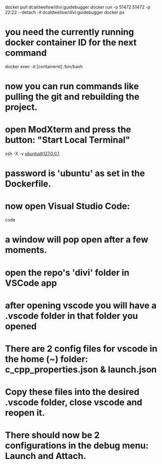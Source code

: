 docker pull dcaldwellsw/divi:guidebugger
docker run -p 51472:51472 -p 22:22 --detach -it dcaldwellsw/divi:guidebugger
docker ps
# you need the currently running docker container ID for the next command
docker exec -it [containerid] /bin/bash 

# now you can run commands like pulling the git and rebuilding the project.
# open ModXterm and press the button: "Start Local Terminal" 

ssh -X -v ubuntu@127.0.0.1

# password is 'ubuntu' as set in the Dockerfile.
# now open Visual Studio Code:
code

# a window will pop open after a few moments.  
# open the repo's 'divi' folder in VSCode app
# after opening vscode you will have a .vscode folder in that folder you opened

# There are 2 config files for vscode in the home (~) folder: c_cpp_properties.json & launch.json
# Copy these files into the desired .vscode folder, close vscode and reopen it.
# There should now be 2 configurations in the debug menu: Launch and Attach.